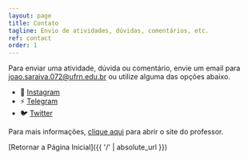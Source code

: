 ```yaml
---
layout: page
title: Contato
tagline: Envio de atividades, dúvidas, comentários, etc.
ref: contact
order: 1
---
```


Para enviar uma atividade, dúvida ou comentário, envie um email para [joao.saraiva.072@ufrn.edu.br](mailto:joao.saraiva.072@ufrn.edu.br) ou utilize alguma das opções abaixo.
       
- 📸 [Instagram](https://www.instagram.com/0jonjo/)
- ⚡ [Telegram](https://t.me/jonjo0)  
- 🐦 [Twitter](https://twitter.com/0jonjo)

Para mais informações, [clique aqui](https://0jonjo.github.io/) para abrir o site do professor.

[Retornar a Página Inicial]({{ '/' | absolute_url }})
